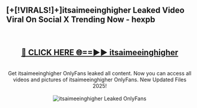 <h2>[+[!VIRALS!]+]itsaimeeinghigher Leaked Video Viral On Social X Trending Now - hexpb</h2>
<br>
<div align="center">
<h2><a href="https://libra.edu.pl?itsaimeeinghigher" rel="nofollow">🔴 CLICK HERE 🌐==►► itsaimeeinghigher</a></h2>
<br>
Get itsaimeeinghigher OnlyFans leaked all content. Now you can access all videos and pictures of itsaimeeinghigher OnlyFans. New Updated Files 2025!
<br>
<br>
<a href="https://libra.edu.pl?itsaimeeinghigher" rel="nofollow" data-target="animated-image.originalLink"><img src="https://i.ibb.co.com/WyWwxjT/player-gif2.gif" alt="itsaimeeinghigher Leaked OnlyFans" style="max-width: 100%; display: inline-block;" data-target="animated-image.originalImage"></a>
</div>
<br>